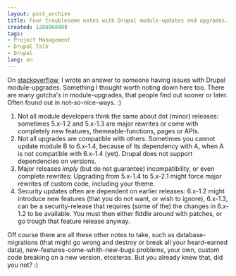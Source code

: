 ```yaml
---
layout: post_archive
title: Four troublesome notes with Drupal module-updates and upgrades.
created: 1286960488
tags:
- Project Management
- Drupal Talk
- Drupal
lang: en
---
```

On [stackoverflow](http://stackoverflow.com/questions/3920629/how-to-upgrade-drupal-modules/3922112#3922112), I wrote an answer to someone having issues with Drupal module-upgrades. Something I thought worth noting down here too. There are many gotcha's in module-upgrades, that people find out sooner or later. Often found out in not-so-nice-ways. :)

 1. Not all module developers think the same about dot (minor) releases: sometimes 5.x-1.2 and 5.x-1.3 are major rewrites or come with completely new features, themeable-functions, pages or APIs.
 1. Not all upgrades are compatible with others. Sometimes you cannot update module B to 6.x-1.4, because of its dependency with A, when A is not compatible with 6.x-1.4 (yet). Drupal does not support dependencies on versions.
 1. Major releases _imply_ (but do not guarantee) incompatibility, or even complete rewrites: Upgrading from 5.x-1.4 to 5.x-2.1 might force major rewrites of custom code, including your theme.
 1. Security updates often are dependent on earlier releases: 6.x-1.2 might introduce new features (that you do not want, or wish to ignore), 6.x-1.3, can be a security-release that requires (some of the) the changes in 6.x-1.2 to be available. You must then either fiddle around with patches, or go trough that feature release anyway.

Off course there are all these other notes to take, such as database-migrations (that might go wrong and destroy or break all your heard-earned data), new-features-come-whith-new-bugs problems, your own, custom code breaking on a new version, etceteras. But you already knew that, did you not? :)
